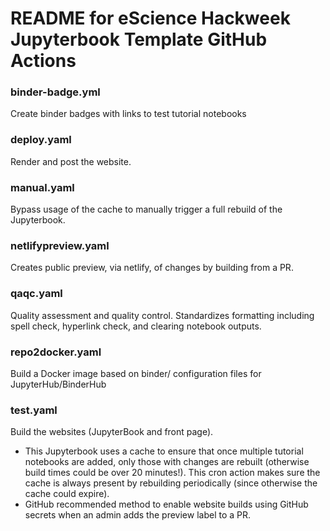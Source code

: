# README for eScience Hackweek Jupyterbook Template GitHub Actions

### binder-badge.yml
Create binder badges with links to test tutorial notebooks

### deploy.yaml
Render and post the website.

### manual.yaml
Bypass usage of the cache to manually trigger a full rebuild of the Jupyterbook.

### netlifypreview.yaml
Creates public preview, via netlify, of changes by building from a PR.

### qaqc.yaml
Quality assessment and quality control.
Standardizes formatting including spell check, hyperlink check, and clearing notebook outputs.

### repo2docker.yaml
Build a Docker image based on binder/ configuration files for JupyterHub/BinderHub

### test.yaml
Build the websites (JupyterBook and front page).
- This Jupyterbook uses a cache to ensure that once multiple tutorial notebooks are added, only those with changes are rebuilt (otherwise build times could be over 20 minutes!).
This cron action makes sure the cache is always present by rebuilding periodically (since otherwise the cache could expire).
- GitHub recommended method to enable website builds using GitHub secrets when an admin adds the preview label to a PR.
